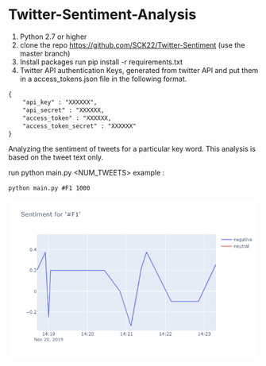 # Twitter-Sentiment-Analysis
1. Python 2.7 or higher
2. clone the repo https://github.com/SCK22/Twitter-Sentiment (use the master branch)
3. Install packages run pip install -r requirements.txt
4. Twitter API authentication Keys, generated from twitter API and put them in a access_tokens.json file in the following format.
```
{
    "api_key" : "XXXXXX",
    "api_secret" : "XXXXXX,
    "access_token" : "XXXXXX,
    "access_token_secret" : "XXXXXX"
} 
```
Analyzing the sentiment of tweets for a particular key word. This analysis is based on the tweet text only.

run python main.py <KEYWORD> <NUM_TWEETS>
example :
```
python main.py #F1 1000
```

![Sample image](img/newplot.png)
